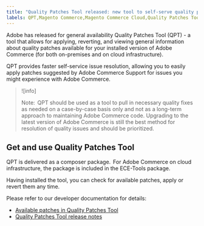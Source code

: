 ```yaml
---
title: "Quality Patches Tool released: new tool to self-serve quality patches"
labels: QPT,Magento Commerce,Magento Commerce Cloud,Quality Patches Tool,announcements,apply patch,ece-,Adobe Commerce,cloud infrastructure,on-premises
---
```


Adobe has released for general availability Quality Patches Tool (QPT) - a tool that allows for applying, reverting, and viewing general information about quality patches available for your installed version of Adobe Commerce (for both on-premises and on cloud infrastructure).

QPT provides faster self-service issue resolution, allowing you to easily apply patches suggested by Adobe Commerce Support for issues you might experience with Adobe Commerce.

>![info]
>
>Note:  QPT should be used as a tool to pull in necessary quality fixes as needed on a case-by-case basis only and not as a long-term approach to maintaining Adobe Commerce code. Upgrading to the latest version of Adobe Commerce is still the best method for resolution of quality issues and should be prioritized.

## Get and use Quality Patches Tool

QPT is delivered as a composer package.  For Adobe Commerce on cloud infrastructure, the package is included in the ECE-Tools package.

Having installed the tool, you can check for available patches, apply or revert them any time.

Please refer to our developer documentation for details:

* [Available patches in Quality Patches Tool](https://devdocs.magento.com/quality-patches/tool.html#patch-grid)
* [Quality Patches Tool release notes](https://devdocs.magento.com/quality-patches/release-notes.html)

